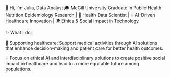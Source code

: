 👋 Hi, I’m Julia, Data Analyst 
🎓 McGill University Graduate in Public Health Nutrition Epidemiology Research | 🔬 Health Data Scientist | 💡 AI-Driven Healthcare Innovation | 🌍 Ethics & Social Impact in Technology

✨ What I do:

🌱 Supporting healthcare: Support medical activities through AI solutions that enhance decision-making and patient care for better health outcomes.

💡 Focus on ethical AI and interdisciplinary solutions to create positive social impact in healthcare and lead to a more equitable future among populations. 



<!---
JuliaJingYu/JuliaJingYu is a ✨ special ✨ repository because its `README.md` (this file) appears on your GitHub profile.
You can click the Preview link to take a look at your changes.
--->
